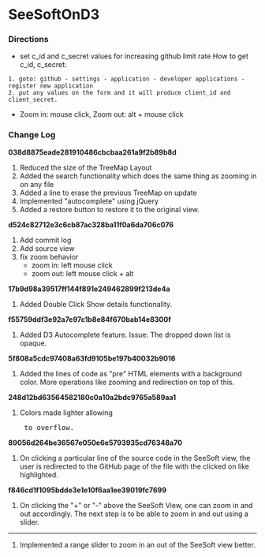 # SeeSoftOnD3


### Directions
- set c_id and c_secret values for increasing github limit rate
How to get c_id, c_secret:
~~~
1. goto: github - settings - application - developer applications - register new application
2. put any values on the form and it will produce client_id and client_secret.
~~~

- Zoom in: mouse click, Zoom out: alt + mouse click

### Change Log

**038d8875eade281910486cbcbaa261a9f2b89b8d**

1. Reduced the size of the TreeMap Layout
2. Added the search functionality which does the same thing as zooming in on any file
3. Added a line to erase the previous TreeMap on update
4. Implemented "autocomplete" using jQuery
5. Added a restore button to restore it to the original view.


**d524c82712e3c6cb87ac328ba11f0a6da706c076**

1. Add commit log
2. Add source view
3. fix zoom behavior
	- zoom in: left mouse click
	- zoom out: left mouse click + alt

**17b9d98a39517ff144f891e249462899f213de4a**

1. Added Double Click Show details functionality.

**f55759ddf3e92a7e97c1b8e84f670bab14e8300f**

1. Added D3 Autocomplete feature. Issue: The dropped down list is opaque.

**5f808a5cdc97408a63fd9105be197b40032b9016**

1. Added the lines of code as "pre" HTML elements with a background color.
	 More operations like zooming and redirection on top of this.

**248d12bd63564582180c0a10a2bdc9765a589aa1**

1. Colors made lighter allowing <pre> to overflow.

**89056d264be36567e050e6e5793935cd76348a70**

1. On clicking a particular line of the source code in the SeeSoft view, the
	 user is redirected to the GitHub page of the file with the clicked on like
	 highlighted.

**f846cd1f1095bdde3e1e10f6aa1ee39019fc7699**

1. On clicking the "+" or "-" above the SeeSoft View, one can zoom in and out
   accordingly. The next step is to be able to zoom in and out using a slider.

****

1. Implemented a range slider to zoom in an out of the SeeSoft view better.
